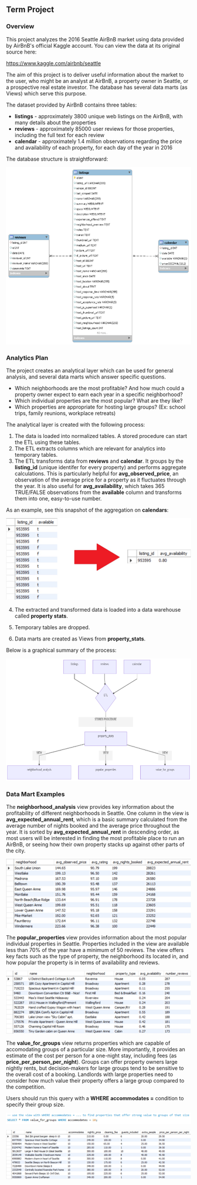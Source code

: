 ## Term Project

### Overview

This project analyzes the 2016 Seattle AirBnB market using data provided by AirBnB's official Kaggle account. You can view the data at its original source here:

https://www.kaggle.com/airbnb/seattle

The aim of this project is to deliver useful information about the market to the user, who might be an analyst at AirBnB, a property owner in Seattle, or a prospective real estate investor. The database has several data marts (as Views) which serve this purpose.

The dataset provided by AirBnB contains three tables:

+ **listings** - approximately 3800 unique web listings on the AirBnB, with many details about the properties  
+ **reviews** - approximately 85000 user reviews for those properties, including the full text for each review  
+ **calendar** - approximately 1.4 million observations regarding the price and availability of each property, for each day of the year in 2016  

The database structure is straightforward:

![Database Diagram](/term/ERD_airbnb_seattle.png)


### Analytics Plan

The project creates an analytical layer which can be used for general analysis, and several data marts which answer specific questions.

+ Which neighborhoods are the most profitable? And how much could a property owner expect to earn each year in a specific neighborhood?
+ Which individual properties are the most popular? What are they like?
+ Which properties are appropriate for hosting large groups? (Ex: school trips, family reunions, workplace retreats)  

The analytical layer is created with the following process:  
  
1. The data is loaded into normalized tables. A stored procedure can start the ETL using these tables.
2. The ETL extracts columns which are relevant for analytics into temporary tables.
3. The ETL transforms data from **reviews** and **calendar**. It groups by the **listing_id** (unique identifer for every property) and performs aggregate calculations. This is particularly helpful for **avg_observed_price**, an observation of the average price for a property as it fluctuates through the year. It is also useful for **avg_availability**, which takes 365 TRUE/FALSE observations from the **available** column and transforms them into one, easy-to-use number.

As an example, see this snapshot of the aggregation on **calendars**:

![creation of avg_availability column](https://github.com/joyce-john/DE1/blob/master/term/screenshots/ETL_calendar_transform.jpg)


4. The extracted and transformed data is loaded into a data warehouse called **property stats**.

5. Temporary tables are dropped.

6. Data marts are created as Views from **property_stats**.


Below is a graphical summary of the process:

![analytics_plan](https://github.com/joyce-john/DE1/blob/master/term/analytics_plan.png)


### Data Mart Examples



The **neighborhood_analysis** view provides key information about the profitability of different neighborhoods in Seattle. One column in the view is **avg_expected_annual_rent**, which is a basic summary calculated from the average number of nights booked and the average price throughout the year. It is sorted by **avg_expected_annual_rent** in descending order, as most users will be interested in finding the most profitable place to run an AirBnB, or seeing how their own property stacks up against other parts of the city.

![neighborhood_analysis](https://github.com/joyce-john/DE1/blob/master/term/screenshots/neighborhood_analysis_view.jpg)



The **popular_properties** view provides information about the most popular individual properties in Seattle. Properties included in the view are available less than 70% of the year have a minimum of 50 reviews. The view offers key facts such as the type of property, the neighborhood its located in, and how popular the property is in terms of availability and reviews.

![popular_properties](https://github.com/joyce-john/DE1/blob/master/term/screenshots/popular_properties_view.jpg)



The **value_for_groups** view returns properties which are capable of accomodating groups of a particular size. More importantly, it provides an estimate of the cost per person for a one-night stay, including fees (as **price_per_person_per_night**). Groups can offer property owners large nightly rents, but decision-makers for large groups tend to be sensitive to the overall cost of a booking. Landlords with large properties need to consider how much value their property offers a large group compared to the competition.   

Users should run this query with a **WHERE accommodates =** condition to specify their group size.


![value_for_groups_query](https://github.com/joyce-john/DE1/blob/master/term/screenshots/value_for_groups_query.jpg)

![value_for_groups_view](https://github.com/joyce-john/DE1/blob/master/term/screenshots/value_for_groups_view.jpg)

	



